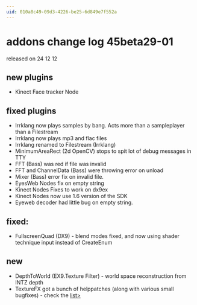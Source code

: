 ```yaml
---
uid: 010a8c49-09d3-4226-be25-6d849e7f552a
---
```


# addons change log 45beta29-01
released on 24 12 12  

## new plugins
* Kinect Face tracker Node  

## fixed plugins
* Irrklang now plays samples by bang. Acts more than a sampleplayer than a Filestream  
* Irrklang now plays mp3 and flac files  
* Irrklang renamed to Filestream (Irrklang)   
* MinimumAreaRect (2d OpenCV) stops to spit lot of debug messages in TTY  
* FFT (Bass) was red if file was invalid  
* FFT and ChannelData (Bass) were throwing error on unload  
* Mixer (Bass) error fix on invalid file.  
* EyesWeb Nodes fix on empty string  
* Kinect Nodes Fixes to work on dx9ex  
* Kinect Nodes now use 1.6 version of the SDK  
* Eyeweb decoder had little bug on empty string.  

## fixed:
* FullscreenQuad (DX9) - blend modes fixed, and now using shader technique input instead of CreateEnum  

## new
* DepthToWorld (EX9.Texture Filter) - world space reconstruction from INTZ depth   
* TextureFX got a bunch of helppatches (along with various small bugfixes) - check the [list>](https://vvvv.org/sites/default/files/user-files/fxhelp.v4p)  